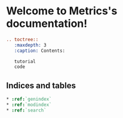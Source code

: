 # Welcome to Metrics's documentation!

```rst
.. toctree::
   :maxdepth: 3
   :caption: Contents:

   tutorial
   code
```

## Indices and tables

```rst
* :ref:`genindex`
* :ref:`modindex`
* :ref:`search`
```
